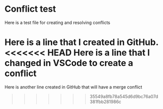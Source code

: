 # Conflict test
Here is a test file for creating and resolving conflicts

Here is a line that I created in GitHub.
<<<<<<< HEAD
Here is a line that I changed in VSCode to create a conflict
=======
Here is another line created in GitHub that will have a merge conflict
>>>>>>> 35549a8fb78a545d6d9bc76a07d381fbb281986c
